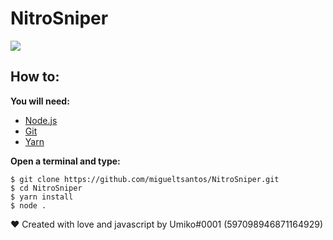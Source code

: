 # NitroSniper
![](https://cdn.discordapp.com/attachments/621113823260311553/673680219550384138/unknown.png)

## How to:
**You will need:**
- [Node.js](https://nodejs.org/en/ "Node.js")
- [Git](https://git-scm.com/)
- [Yarn](https://yarnpkg.com/)

**Open a terminal and type:**
```
$ git clone https://github.com/migueltsantos/NitroSniper.git
$ cd NitroSniper
$ yarn install
$ node .
```

&hearts; Created with love and javascript by Umiko#0001 (597098946871164929)
